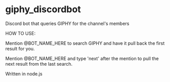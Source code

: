 # giphy_discordbot
Discord bot that queries GIPHY for the channel's members

HOW TO USE:

Mention @BOT_NAME_HERE to search GIPHY and have it pull back the first result for you.

Mention @BOT_NAME_HERE and type 'next' after the mention to pull the next result from the last search.

Written in node.js
